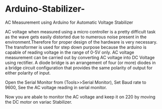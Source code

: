 # Arduino-Stabilizer-

AC Measurement using Arduino for Automatic Voltage Stabilizer 

AC voltage when measured using a micro controller is a pretty difficult task as the wave gets easily distorted due to numerous noise present in the environment.Therefore for proper design of the hardware is very necessary.
The transformer is used for step down purpose because the arduino is capable of reading voltage in the range of 0-5V only. 
AC voltage measurement can be carried out by converting AC voltage into DC Voltage using rectifier.
A diode bridge is an arrangement of four (or more) diodes in a bridge circuit configuration that provides the same polarity of output for either polarity of input.

Open the Serial Monitor from (Tools>>Serial Monitor), Set Baud rate to 9600, See the AC voltage reading in serial monitor.

Now you are abale to monitor the AC voltage and keep it on 220 by moving the DC motor on variac Stabilizer.
